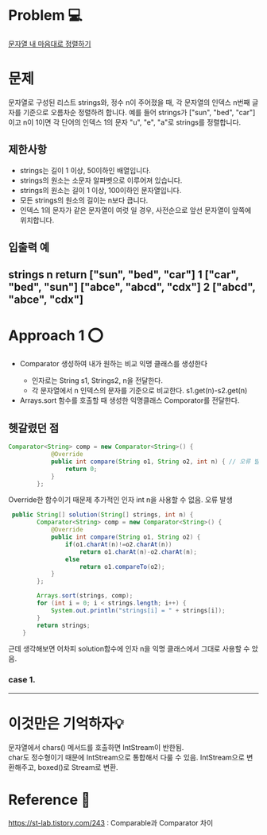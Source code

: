 [//]: # (문제 풀이 템플릿)
# Problem 💻
[문자열 내 마음대로 정렬하기](https://school.programmers.co.kr/learn/courses/30/lessons/12915)

# 문제
문자열로 구성된 리스트 strings와, 정수 n이 주어졌을 때, 각 문자열의 인덱스 n번째 글자를 기준으로 오름차순 정렬하려 합니다. 예를 들어 strings가 ["sun", "bed", "car"]이고 n이 1이면 각 단어의 인덱스 1의 문자 "u", "e", "a"로 strings를 정렬합니다.
## 제한사항
- strings는 길이 1 이상, 50이하인 배열입니다.
- strings의 원소는 소문자 알파벳으로 이루어져 있습니다.
- strings의 원소는 길이 1 이상, 100이하인 문자열입니다.
- 모든 strings의 원소의 길이는 n보다 큽니다.
- 인덱스 1의 문자가 같은 문자열이 여럿 일 경우, 사전순으로 앞선 문자열이 앞쪽에 위치합니다.
## 입출력 예
strings	n	return
["sun", "bed", "car"]	1	["car", "bed", "sun"]
["abce", "abcd", "cdx"]	2	["abcd", "abce", "cdx"]
---

# Approach 1 ⭕
- Comparator<String> 생성하여 내가 원하는 비교 익명 클래스를 생성한다
  - 인자로는 String s1, Strings2, n을 전달한다.
  - 각 문자열에서 n 인덱스의 문자를 기준으로 비교한다. s1.get(n)-s2.get(n) 
- Arrays.sort 함수를 호출할 때 생성한 익명클래스 Comporator를 전달한다.
## 헷갈렸던 점
```java
Comparator<String> comp = new Comparator<String>() {
            @Override
            public int compare(String o1, String o2, int n) { // 오류 발생
                return 0;
            }
        };
```
Override한 함수이기 때문제 추가적인 인자 int n을 사용할 수 없음. 오류 발생
```java
 public String[] solution(String[] strings, int n) {
        Comparator<String> comp = new Comparator<String>() {
            @Override
            public int compare(String o1, String o2) {
                if(o1.charAt(n)!=o2.charAt(n))
                    return o1.charAt(n)-o2.charAt(n);
                else
                    return o1.compareTo(o2);
            }
        };

        Arrays.sort(strings, comp);
        for (int i = 0; i < strings.length; i++) {
            System.out.println("strings[i] = " + strings[i]);
        }
        return strings;
    }
```
근데 생각해보면 어차피 solution함수에 인자 n을 익명 클래스에서 그대로 사용할 수 았음.
### case 1.


---

[//]: # ()
[//]: # (# Approach 2 ⭕)

[//]: # ()
[//]: # (### 결론)

# 이것만은 기억하자💡
문자열에서 chars() 메서드를 호출하면 IntStream이 반한됨. \
char도 정수형이기 때문에 IntStream으로 통합해서 다룰 수 있음.
IntStream으로 변환해주고, boxed()로 Stream<Integer>로 변환.
# Reference 📄
https://st-lab.tistory.com/243 : Comparable과 Comparator 차이